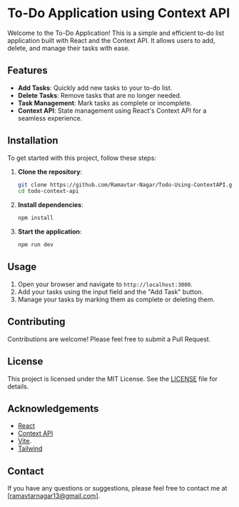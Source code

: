 # To-Do Application using Context API

Welcome to the To-Do Application! This is a simple and efficient to-do list application built with React and the Context API. It allows users to add, delete, and manage their tasks with ease.

## Features

- **Add Tasks**: Quickly add new tasks to your to-do list.
- **Delete Tasks**: Remove tasks that are no longer needed.
- **Task Management**: Mark tasks as complete or incomplete.
- **Context API**: State management using React's Context API for a seamless experience.

## Installation

To get started with this project, follow these steps:

1. **Clone the repository**:
    ```bash
    git clone https://github.com/Ramavtar-Nagar/Todo-Using-ContextAPI.git
    cd todo-context-api
    ```

2. **Install dependencies**:
    ```bash
    npm install
    ```

3. **Start the application**:
    ```bash
    npm run dev
    ```

## Usage

1. Open your browser and navigate to `http://localhost:3000`.
2. Add your tasks using the input field and the "Add Task" button.
3. Manage your tasks by marking them as complete or deleting them.

## Contributing

Contributions are welcome! Please feel free to submit a Pull Request.

## License

This project is licensed under the MIT License. See the [LICENSE](LICENSE) file for details.

## Acknowledgements

- [React](https://reactjs.org/)
- [Context API](https://reactjs.org/docs/context.html)
- [Vite](https://vitejs.dev/).
- [Tailwind](https://tailwindcss.com/)

## Contact

If you have any questions or suggestions, please feel free to contact me at [ramavtarnagar13@gmail.com].
